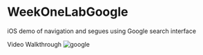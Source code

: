 # WeekOneLabGoogle
iOS demo of navigation and segues using Google search interface

Video Walkthrough
![google](https://cloud.githubusercontent.com/assets/9056938/10233715/156f1d60-6845-11e5-9e6f-55aa50a94836.gif)
